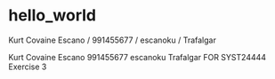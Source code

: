 # hello_world
Kurt Covaine Escano / 991455677 / escanoku / Trafalgar

Kurt Covaine Escano
991455677
escanoku
Trafalgar FOR SYST24444 Exercise 3
